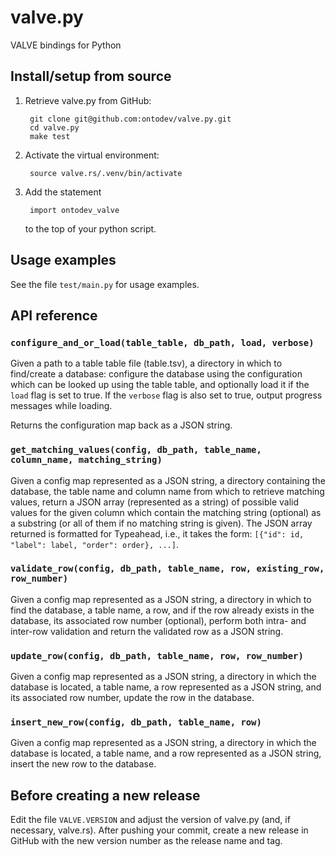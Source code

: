 # valve.py
VALVE bindings for Python

## Install/setup from source

1. Retrieve valve.py from GitHub:

	    git clone git@github.com:ontodev/valve.py.git
	    cd valve.py
	    make test

2. Activate the virtual environment:

        source valve.rs/.venv/bin/activate

3. Add the statement

        import ontodev_valve

    to the top of your python script.

## Usage examples

See the file `test/main.py` for usage examples.

## API reference

### `configure_and_or_load(table_table, db_path, load, verbose)`

Given a path to a table table file (table.tsv), a directory in which to find/create a database: configure the database using the configuration which can be looked up using the table table, and optionally load it if the `load` flag is set to true. If the `verbose` flag is also set to true, output progress messages while loading.


Returns the configuration map back as a JSON string.

### `get_matching_values(config, db_path, table_name, column_name, matching_string)`

Given a config map represented as a JSON string, a directory containing the database, the table name and column name from which to retrieve matching values, return a JSON array (represented as a string) of possible valid values for the given column which contain the matching string (optional) as a substring (or all of them if no matching string is given). The JSON array returned is formatted for Typeahead, i.e., it takes the form: `[{"id": id, "label": label, "order": order}, ...]`.

### `validate_row(config, db_path, table_name, row, existing_row, row_number)`

Given a config map represented as a JSON string, a directory in which to find the database, a table name, a row, and if the row already exists in the database, its associated row number (optional), perform both intra- and inter-row validation and return the validated row as a JSON string.

### `update_row(config, db_path, table_name, row, row_number)`

Given a config map represented as a JSON string, a directory in which the database is located, a table name, a row represented as a JSON string, and its associated row number, update the row in the database.

### `insert_new_row(config, db_path, table_name, row)`

Given a config map represented as a JSON string, a directory in which the database is located, a table name, and a row represented as a JSON string, insert the new row to the database.

## Before creating a new release

Edit the file `VALVE.VERSION` and adjust the version of valve.py (and, if necessary, valve.rs). After pushing your commit, create a new release in GitHub with the new version number as the release name and tag.
